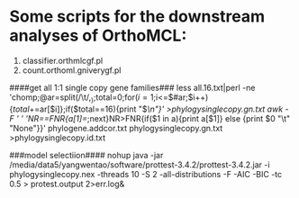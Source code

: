 # Some scripts for the downstream analyses of OrthoMCL:
  1. 	classifier.orthmlcgf.pl
  2.  count.orthoml.gniverygf.pl
  
####get all 1:1 single copy gene families###
less all.16.txt|perl -ne 'chomp;@ar=split(/\t/,$_);$total=0;for($i=1;$i<=$#ar;$i++){$total+=$ar[$i]};if($total==16){print "$_\n"}' >phylogysinglecopy.gn.txt
awk -F ' '  'NR==FNR{a[$1]=$_;next}NR>FNR{if($1 in a){print a[$1]} else {print $0 "\t" "None"}}'  phylogene.addcor.txt phylogysinglecopy.gn.txt >phylogysinglecopy.id.txt

###model selectiion####
nohup java -jar /media/data5/yangwentao/software/prottest-3.4.2/prottest-3.4.2.jar -i phylogysinglecopy.nex  -threads 10  -S 2 -all-distributions -F -AIC -BIC -tc 0.5 > protest.output 2>err.log&
